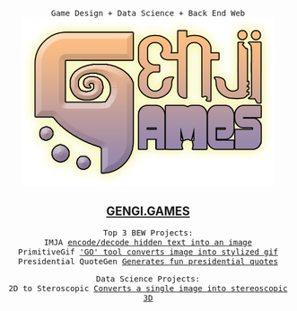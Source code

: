<p align="center">  
  <samp>   
    Game Design + Data Science + Back End Web<br>
    <img src="https://github.com/Genji-MS/Genji-MS.github.io/blob/main/GenjiGames.png" width="450">
    <h2 align="center" style="color: #fc6203">
      <a rel="nofollow noopener noreferrer" target="_blank" href="https://genji.games">GENGI.GAMES</a>
    </h2>
  </samp>
</p>

<p align="center">
  <samp>
    Top 3 BEW Projects: <br>
    IMJA <a href="https://github.com/Genji-MS/imja">encode/decode hidden text into an image</a><br>
    PrimitiveGif <a href="https://github.com/Genji-MS/PrimitiveGif">'GO' tool converts image into stylized gif</a><br>
    Presidential QuoteGen <a href="https://github.com/Genji-MS/Presidential-QuoteGen">Generates fun presidential quotes</a><br>
  </samp>
</p>

<p align="center">
  <samp>
    Data Science Projects: <br>
    2D to Steroscopic <a href="https://github.com/Genji-MS/2D-to-Stereoscopic">Converts a single image into stereoscopic 3D</a><br>
  </samp>
</p>


<!--
**Genji-MS/Genji-MS** is a ✨ _special_ ✨ repository because its `README.md` (this file) appears on your GitHub profile.
